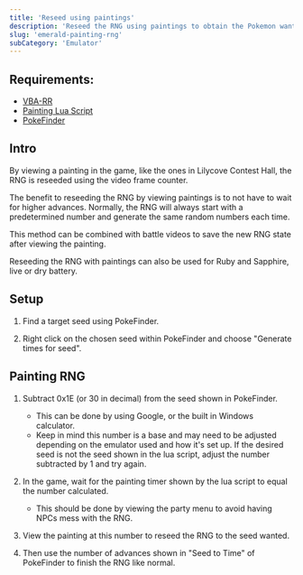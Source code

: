 ```yaml
---
title: 'Reseed using paintings'
description: 'Reseed the RNG using paintings to obtain the Pokemon wanted without the long wait'
slug: 'emerald-painting-rng'
subCategory: 'Emulator'
---
```


## Requirements:

- [VBA-RR](https://code.google.com/archive/p/vba-rerecording/downloads)
- [Painting Lua Script](https://cdn.discordapp.com/attachments/438735638754361345/959767753521258546/E_RNG_2.0.lua)
- [PokeFinder](https://github.com/Admiral-Fish/PokeFinder/releases)

## Intro

By viewing a painting in the game, like the ones in Lilycove Contest Hall, the RNG is reseeded using the video frame counter.

The benefit to reseeding the RNG by viewing paintings is to not have to wait for higher advances. Normally, the RNG will always start with a predetermined number and generate the same random numbers each time.

This method can be combined with battle videos to save the new RNG state after viewing the painting.

Reseeding the RNG with paintings can also be used for Ruby and Sapphire, live or dry battery.

## Setup

1. Find a target seed using PokeFinder.

2. Right click on the chosen seed within PokeFinder and choose "Generate times for seed".

## Painting RNG

1. Subtract 0x1E (or 30 in decimal) from the seed shown in PokeFinder.

   - This can be done by using Google, or the built in Windows calculator.
   - Keep in mind this number is a base and may need to be adjusted depending on the emulator used and how it's set up. If the desired seed is not the seed shown in the lua script, adjust the number subtracted by 1 and try again.

2. In the game, wait for the painting timer shown by the lua script to equal the number calculated.

   - This should be done by viewing the party menu to avoid having NPCs mess with the RNG.

3. View the painting at this number to reseed the RNG to the seed wanted.

4. Then use the number of advances shown in "Seed to Time" of PokeFinder to finish the RNG like normal.
